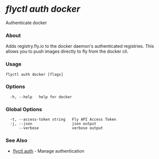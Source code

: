 # _flyctl auth docker_

Authenticate docker

### About

Adds registry.fly.io to the docker daemon's authenticated 
registries. This allows you to push images directly to fly from 
the docker cli.

### Usage
~~~
flyctl auth docker [flags]
~~~

### Options

~~~
  -h, --help   help for docker
~~~

### Global Options

~~~
  -t, --access-token string   Fly API Access Token
  -j, --json                  json output
      --verbose               verbose output
~~~

### See Also

* [flyctl auth](/docs/flyctl/auth/)	 - Manage authentication

